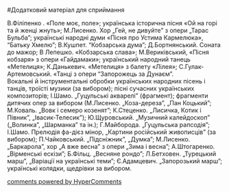 <div id="hypercomments_widget" class="js-hypercomments-widget invisible"></div>

#Додатковий матеріал для сприймання

В.Філіпенко . «Поле моє, поле»; українська історична пісня  «Ой на горі та й женці жнуть»; М.Лисенко. Хор „Гей, не дивуйте” з опери „Тарас Бульба”; українські народні думи «Пісня про Устима Кармелюка», “Батьку Хмелю”; В.Кушпет. “Кобзарська дума”; Д.Бортнянський. Соната до мажор; В Лепешко. «Кобзарська слава»; М.Вериківський, «Пісня кобзаря»  з опери  «Гайдамаки»; український народний танець «Метелиця»; К.Данькевич. «Метелиця» з балету «Лілея»;  С.Гулак-Артемовський. «Танці з опери “Запорожець за Дунаєм”. <br>
Вокальні й інструментальні обробки українських народних пісень і танців, троїсті музики (за вибором); пісні сучасних українських композиторів; І.Шамо. „Гуцульські акварелі” (фрагмент); фрагменти дитячих опер за вибором (М.Лисенко. „Коза-дереза”, „Пан Коцький”; М.Коваль. „Вовк і семеро козенят”; К.Стеценко. „Лисичка, Котик і Півник”, „Івасик-Телесик”); Ю.Щуровський. „Музичний калейдоскоп” („Волинка”, „Шарманка” та ін.); Г.Майборода. „Гуцульська рапсодія”; І.Шамо. Прелюдія фа-дієз мінор, „Картини російський живописців” (за вибором); П.Чайковський. „Підсніжник”, „Думка”; М.Лисенко. „Баркарола”, хор „А вже весна” з опери „Зима і весна”; А.Штогаренко. „Вірменські ескізи”; Б.Фільц. „Весняне рондо”; Л.Бетховен. „Турецький марш”, „Варіації на українські теми”; Є.Адамцевич. „Запорозький марш”; українські колядки, щедрівки за вибором.


<div class="js-hypercomments-container">
    <a href="http://hypercomments.com" class="hc-link" title="comments widget">comments powered by HyperComments</a>
</div>